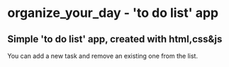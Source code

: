 # organize_your_day - 'to do list' app
## Simple 'to do list' app, created with html,css&js
You can add a new task and remove an existing one from the list. 


